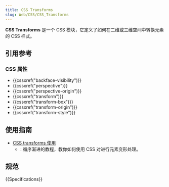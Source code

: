 ```yaml
---
title: CSS Transforms
slug: Web/CSS/CSS_Transforms
---
```


**CSS Transforms** 是一个 CSS 模块，它定义了如何在二维或三维空间中转换元素的 CSS 样式。

## 引用参考

### CSS 属性

- {{cssxref("backface-visibility")}}
- {{cssxref("perspective")}}
- {{cssxref("perspective-origin")}}
- {{cssxref("transform")}}
- {{cssxref("transform-box")}}
- {{cssxref("transform-origin")}}
- {{cssxref("transform-style")}}

## 使用指南

- [CSS transforms 使用](/zh-CN/docs/Web/CSS/CSS_Transforms/Using_CSS_transforms)
  - : 循序渐进的教程，教你如何使用 CSS 对进行元素变形处理。

## 规范

{{Specifications}}
